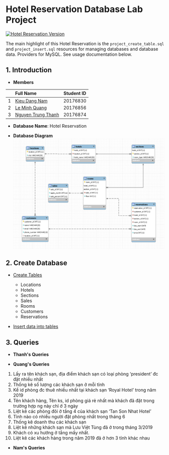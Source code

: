 # Hotel Reservation Database Lab Project
[![Hotel Reservation Version](https://img.shields.io/visual-studio-marketplace/v/swellaby.rust-pack?color=1&label=Hotel%20Reservation%20Version&logo=1&logoColor=1)](https://img.shields.io/visual-studio-marketplace/v/swellaby.rust-pack?color=1&label=Hotel%20Reservation%20Version&logo=1&logoColor=1)

The main highlight of this Hotel Reservation is the `project_create_table.sql` and `project_insert.sql` resources for managing databases and database data. Providers for MySQL. See usage documentation below.

## 1. Introduction 
- **Members**

| |Full Name|Student ID|
|:--:|:--|:--:|
| 1 | [Kieu Dang Nam](https://github.com/dangnam739) | 20176830 |
| 2 | [Le Minh Quang](https://github.com/lequang-hp) | 20176856 |
| 3 | [Nguyen Trung Thanh](https://github.com/thanhhff) | 20176874 |

- **Database Name**: Hotel Reservation 

- **Database Diagram** 
![alt text](project_diagram_v3.png)

## 2. Create Database
-  [Create Tables](https://github.com/thanhhff/hotel-database/blob/master/project_create_table.sql)
    - Locations
    - Hotels
    - Sections
    - Sales
    - Rooms  
    - Customers
    - Reservations
  
- [Insert data into tables](https://github.com/thanhhff/hotel-database/blob/master/project_insert.sql)

## 3. Queries

- **Thanh's Queries**





- **Quang's Queries**

1)	Lấy ra tên khách sạn, địa điểm khách sạn có loại phòng ‘president’ đc đặt nhiều nhất
2)	Thống kê số lượng các khách sạn ở mỗi tỉnh
3)	Kể id phòng đc thuê nhiều nhất tại khách sạn ‘Royal Hotel’ trong năm 2019
4)	Tên khách hàng, Tên ks, id phòng giá rẻ nhất mà khách đã đặt trong trường hợp ng này chỉ ở 3 ngày
5)	Liệt kê các phòng đôi ở tầng 4 của khách sạn ‘Tan Son Nhat Hotel’
6)	Tỉnh nào có nhiều người đặt phòng nhất trong tháng 6
7)	Thống kê doanh thu các khách sạn
8)	Liệt kê những khách sạn mà Lưu Việt Tùng đã ở trong tháng 3/2019
9)	Khách có xu hướng ở tầng mấy nhất.
10)	Liệt kê các khách hàng trong năm 2019 đã ở hơn 3 tỉnh khác nhau


- **Nam's Queries**


